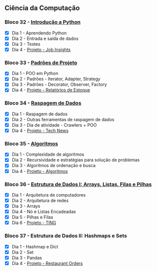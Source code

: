 ## Ciência da Computação

### Bloco 32 - [Introdução a Python](https://github.com/ImVictorM/Exercicios-Trybe/tree/main/Modulo%204%20-%20Ciencia%20Da%20Computacao/Bloco%2032%20-%20Introducao%20a%20Python)
- [x] Dia 1 - Aprendendo Python
- [x] Dia 2 - Entrada e saída de dados
- [x] Dia 3 - Testes
- [x] Dia 4 - [Projeto - Job Insights](https://github.com/ImVictorM/Job-Insights)

### Bloco 33 - [Padrões de Projeto](https://github.com/ImVictorM/Exercicios-Trybe/tree/main/Modulo%204%20-%20Ciencia%20Da%20Computacao/Bloco%2033%20-%20Padroes%20de%20Projeto)
- [x] Dia 1 - POO em Python
- [x] Dia 2 - Padrões - Iterator, Adapter, Strategy
- [x] Dia 3 - Padrões - Decorator, Observer, Factory
- [x] Dia 4 - [Projeto - Relatórios de Estoque](https://github.com/ImVictorM/Inventory-Report)

### Bloco 34 - [Raspagem de Dados](https://github.com/ImVictorM/Exercicios-Trybe/tree/main/Modulo%204%20-%20Ciencia%20Da%20Computacao/Bloco%2034%20-%20Raspagem%20de%20dados)
- [x] Dia 1 - Raspagem de dados
- [x] Dia 2 - Outras ferramentas de raspagem de dados
- [x] Dia 3 - Dia de atividade - Crawlers + POO
- [x] Dia 4 - [Projeto - Tech News](https://github.com/ImVictorM/Tech-News)

### Bloco 35 - [Algoritmos](https://github.com/ImVictorM/Exercicios-Trybe/tree/main/Modulo%204%20-%20Ciencia%20Da%20Computacao/Bloco%2035%20-%20Algoritmos/Dia%202%20-%20Recursividade%20e%20Estrategias%20para%20solucao%20de%20problemas/Ex%20-%20pratica)
- [x] Dia 1 - Complexidade de algoritmos
- [x] Dia 2 - Recursividade e estratégias para solução de problemas
- [x] Dia 3 - Algoritmos de ordenação e busca
- [x] Dia 4 - [Projeto - Algoritmos](https://github.com/ImVictorM/Algorithms)

### Bloco 36 - [Estrutura de Dados I: Arrays, Listas, Filas e Pilhas](https://github.com/ImVictorM/Exercicios-Trybe/tree/main/Modulo%204%20-%20Ciencia%20Da%20Computacao/Bloco%2036%20-%20Estrutura%20de%20dados%20I)
- [x] Dia 1 - Arquitetura de computadores
- [x] Dia 2 - Arquitetura de redes
- [x] Dia 3 - Arrays
- [x] Dia 4 - Nó e Listas Encadeadas
- [x] Dia 5 - Pilhas e Filas
- [x] Dia 6 - [Projeto - TING](https://github.com/ImVictorM/Ting)

### Bloco 37 - Estrutura de Dados II: Hashmaps e Sets
- [x] Dia 1 - Hashmap e Dict
- [x] Dia 2 - Set
- [x] Dia 3 - Pandas
- [x] Dia 4 - [Projeto - Restaurant Orders](https://github.com/ImVictorM/Restaurant-Orders)
